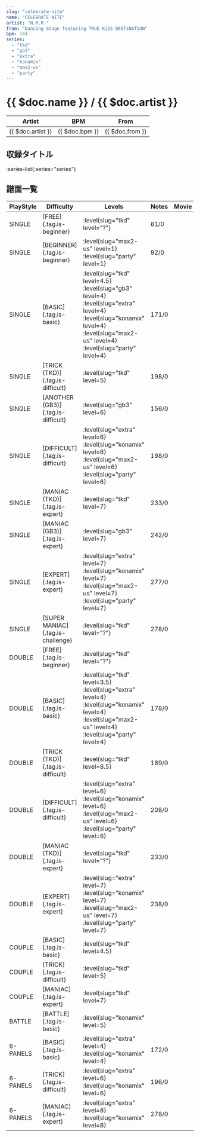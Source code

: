 ```yaml
---
slug: "celebrate-nite"
name: "CELEBRATE NITE"
artist: "N.M.R."
from: "Dancing Stage featuring TRUE KiSS DESTiNATiON"
bpm: 144
series:
  - "tkd"
  - "gb3"
  - "extra"
  - "konamix"
  - "max2-us"
  - "party"
---
```


# {{ $doc.name }} / {{ $doc.artist }}

|Artist|BPM|From|
|------|---|----|
|{{ $doc.artist }}|{{ $doc.bpm }}|{{ $doc.from }}|

## 収録タイトル

:series-list{:series="series"}

## 譜面一覧

|PlayStyle|Difficulty|Levels|Notes|Movie|
|---------|----------|------|-----|-----|
|SINGLE|[FREE]{.tag.is-beginner}|:level{slug="tkd" level="?"}|81/0||
|SINGLE|[BEGINNER]{.tag.is-beginner}|:level{slug="max2-us" level=1} :level{slug="party" level=1}|92/0||
|SINGLE|[BASIC]{.tag.is-basic}|:level{slug="tkd" level=4.5} :level{slug="gb3" level=4} :level{slug="extra" level=4} :level{slug="konamix" level=4} :level{slug="max2-us" level=4} :level{slug="party" level=4}|171/0||
|SINGLE|[TRICK (TKD)]{.tag.is-difficult}|:level{slug="tkd" level=5}|198/0||
|SINGLE|[ANOTHER (GB3)]{.tag.is-difficult}|:level{slug="gb3" level=6}|156/0||
|SINGLE|[DIFFICULT]{.tag.is-difficult}|:level{slug="extra" level=6} :level{slug="konamix" level=6} :level{slug="max2-us" level=6} :level{slug="party" level=6}|198/0||
|SINGLE|[MANIAC (TKD)]{.tag.is-expert}|:level{slug="tkd" level=7}|233/0||
|SINGLE|[MANIAC (GB3)]{.tag.is-expert}|:level{slug="gb3" level=7}|242/0||
|SINGLE|[EXPERT]{.tag.is-expert}|:level{slug="extra" level=7} :level{slug="konamix" level=7} :level{slug="max2-us" level=7} :level{slug="party" level=7}|277/0||
|SINGLE|[SUPER MANIAC]{.tag.is-challenge}|:level{slug="tkd" level="?"}|278/0||
|DOUBLE|[FREE]{.tag.is-beginner}|:level{slug="tkd" level="?"}|||
|DOUBLE|[BASIC]{.tag.is-basic}|:level{slug="tkd" level=3.5} :level{slug="extra" level=4} :level{slug="konamix" level=4} :level{slug="max2-us" level=4} :level{slug="party" level=4}|178/0||
|DOUBLE|[TRICK (TKD)]{.tag.is-difficult}|:level{slug="tkd" level=8.5}|189/0||
|DOUBLE|[DIFFICULT]{.tag.is-difficult}|:level{slug="extra" level=6} :level{slug="konamix" level=6} :level{slug="max2-us" level=6} :level{slug="party" level=6}|208/0||
|DOUBLE|[MANIAC (TKD)]{.tag.is-expert}|:level{slug="tkd" level="?"}|233/0||
|DOUBLE|[EXPERT]{.tag.is-expert}|:level{slug="extra" level=7} :level{slug="konamix" level=7} :level{slug="max2-us" level=7} :level{slug="party" level=7}|238/0||
|COUPLE|[BASIC]{.tag.is-basic}|:level{slug="tkd" level=4.5}|||
|COUPLE|[TRICK]{.tag.is-difficult}|:level{slug="tkd" level=5}|||
|COUPLE|[MANIAC]{.tag.is-expert}|:level{slug="tkd" level=7}|||
|BATTLE|[BATTLE]{.tag.is-basic}|:level{slug="konamix" level=5}|||
|6-PANELS|[BASIC]{.tag.is-basic}|:level{slug="extra" level=4} :level{slug="konamix" level=4}|172/0||
|6-PANELS|[TRICK]{.tag.is-difficult}|:level{slug="extra" level=6} :level{slug="konamix" level=6}|196/0||
|6-PANELS|[MANIAC]{.tag.is-expert}|:level{slug="extra" level=8} :level{slug="konamix" level=8}|278/0||
